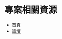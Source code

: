 # 專案相關資源 #
  * [首頁](http://sites.google.com/site/tiddlywikizh/)
  * [論壇](http://groups.google.com/forum/#!forum/tiddlywiki-zh)